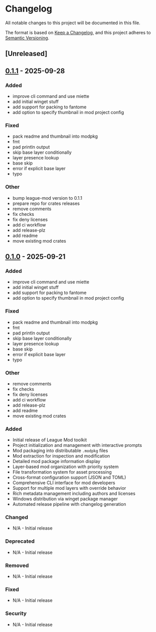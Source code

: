 # Changelog

All notable changes to this project will be documented in this file.

The format is based on [Keep a Changelog](https://keepachangelog.com/en/1.0.0/),
and this project adheres to [Semantic Versioning](https://semver.org/spec/v2.0.0.html).

## [Unreleased]

## [0.1.1](https://github.com/LeagueToolkit/league-mod/releases/tag/league-mod-v0.1.1) - 2025-09-28

### Added

- improve cli command and use miette
- add initial winget stuff
- add support for packing to fantome
- add option to specify thumbnail in mod project config

### Fixed

- pack readme and thumbnail into modpkg
- fmt
- pad println output
- skip base layer conditionally
- layer presence lookup
- base skip
- error if explicit base layer
- typo

### Other

- bump league-mod version to 0.1.1
- prepare repo for crates releases
- remove comments
- fix checks
- fix deny licenses
- add ci workflow
- add release-plz
- add readme
- move existing mod crates

## [0.1.0](https://github.com/LeagueToolkit/league-mod/releases/tag/v0.1.0) - 2025-09-21

### Added

- improve cli command and use miette
- add initial winget stuff
- add support for packing to fantome
- add option to specify thumbnail in mod project config

### Fixed

- pack readme and thumbnail into modpkg
- fmt
- pad println output
- skip base layer conditionally
- layer presence lookup
- base skip
- error if explicit base layer
- typo

### Other

- remove comments
- fix checks
- fix deny licenses
- add ci workflow
- add release-plz
- add readme
- move existing mod crates

### Added
- Initial release of League Mod toolkit
- Project initialization and management with interactive prompts
- Mod packaging into distributable `.modpkg` files  
- Mod extraction for inspection and modification
- Detailed mod package information display
- Layer-based mod organization with priority system
- File transformation system for asset processing
- Cross-format configuration support (JSON and TOML)
- Comprehensive CLI interface for mod developers
- Support for multiple mod layers with override behavior
- Rich metadata management including authors and licenses
- Windows distribution via winget package manager
- Automated release pipeline with changelog generation

### Changed
- N/A - Initial release

### Deprecated
- N/A - Initial release

### Removed
- N/A - Initial release

### Fixed
- N/A - Initial release

### Security
- N/A - Initial release
